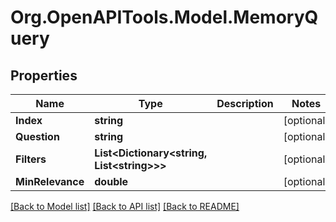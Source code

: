 # Org.OpenAPITools.Model.MemoryQuery

## Properties

Name | Type | Description | Notes
------------ | ------------- | ------------- | -------------
**Index** | **string** |  | [optional] 
**Question** | **string** |  | [optional] 
**Filters** | **List&lt;Dictionary&lt;string, List&lt;string&gt;&gt;&gt;** |  | [optional] 
**MinRelevance** | **double** |  | [optional] 

[[Back to Model list]](../README.md#documentation-for-models) [[Back to API list]](../README.md#documentation-for-api-endpoints) [[Back to README]](../README.md)

